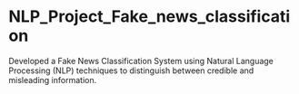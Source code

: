 # NLP_Project_Fake_news_classification
Developed a Fake News Classification System using Natural Language Processing (NLP) techniques to distinguish between credible and misleading information.
